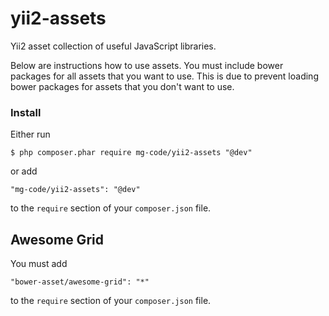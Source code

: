 yii2-assets
========
Yii2 asset collection of useful JavaScript libraries.

Below are instructions how to use assets.
You must include bower packages for all assets that you want to use. This is due to prevent loading bower packages for assets that you don't want to use.

### Install

Either run

```
$ php composer.phar require mg-code/yii2-assets "@dev"
```

or add

```
"mg-code/yii2-assets": "@dev"
```

to the ```require``` section of your `composer.json` file.


## Awesome Grid
You must add
```
"bower-asset/awesome-grid": "*"
```
to the ```require``` section of your `composer.json` file.
